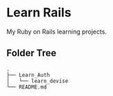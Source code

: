 # Learn Rails

My Ruby on Rails learning projects.

## Folder Tree
```
.
├── Learn_Auth
│   └── learn_devise
└── README.md
```
